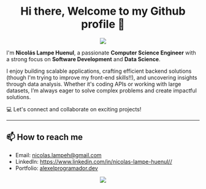 <h1 align="center">Hi there, Welcome to my Github profile 👋</h1>

<p align="center">
  <img src="https://i.imgur.com/2Y2nJtS.gif">
</p>

<p>I'm <strong>Nicolás Lampe Huenul</strong>, a passionate <strong>Computer Science Engineer</strong> with a strong focus on <strong>Software Development</strong> and <strong>Data Science</strong>.</p>

<p>I enjoy building scalable applications, crafting efficient backend solutions (though I'm trying to improve my front-end skills!!), and uncovering insights through data analysis. Whether it's coding APIs or working with large datasets, I’m always eager to solve complex problems and create impactful solutions.</p>

<p>💻 Let's connect and collaborate on exciting projects!</p>

<hr>

<h2>📫 How to reach me</h2>

<ul>
  <li>Email: <a href="mailto:nicolas.lampeh@gmail.com">nicolas.lampeh@gmail.com</a></li>
  <li>LinkedIn: <a href="https://www.linkedin.com/in/nicolas-lampe-huenul/">https://www.linkedin.com/in/nicolas-lampe-huenul//</a></li>
  <li>Portfolio: <a href="https://alexelprogramador.dev">alexelprogramador.dev</a></li>
</ul>

<p align="center">
  <img src="https://tasinishmam.com/images/foobar/dancing_bunny.gif">
</p>
